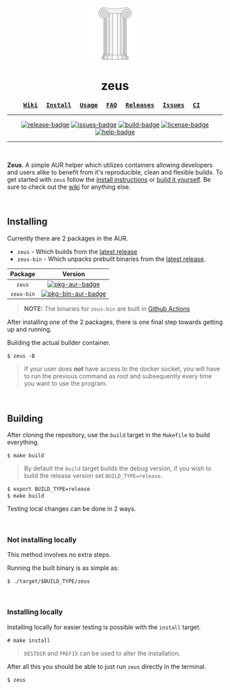 [repo]: https://github.com/threadexio/zeus

[latest-release]: https://github.com/threadexio/zeus/releases/latest
[release-badge]: https://img.shields.io/github/v/release/threadexio/zeus?style=for-the-badge&display_name=release

[issues]: https://github.com/threadexio/zeus/issues
[issues-badge]: https://img.shields.io/github/issues-raw/threadexio/zeus?style=for-the-badge

[build]: https://github.com/threadexio/zeus/actions/workflows/build.yaml
[build-badge]: https://img.shields.io/github/workflow/status/threadexio/zeus/Build?style=for-the-badge

[license]: https://github.com/threadexio/zeus/blob/master/LICENSE
[license-badge]: https://img.shields.io/github/license/threadexio/zeus?style=for-the-badge

[pkg-aur]: https://aur.archlinux.org/packages/zeus
[pkg-aur-badge]: https://img.shields.io/aur/version/zeus?style=for-the-badge&label=AUR
[pkg-bin-aur]: https://aur.archlinux.org/packages/zeus-bin
[pkg-bin-aur-badge]: https://img.shields.io/aur/version/zeus-bin?style=for-the-badge&label=AUR

[help]: https://github.com/threadexio/zeus/pulls
[help-badge]: https://img.shields.io/badge/HELP-WANTED-green?style=for-the-badge&logo=github

[wiki]: https://github.com/threadexio/zeus/wiki
[usage]: https://github.com/threadexio/zeus/wiki/Usage
[faq]: https://github.com/threadexio/zeus/wiki/FAQ
[releases]: https://github.com/threadexio/zeus/releases
[ci]: https://github.com/threadexio/zeus/actions
[installing]: #installing
[building]: #building

<!---->

<div align="center">

<img src="assets/logo.optimized.svg" width="25%"/>

<h1>
	<b>zeus</b>
</h1>


**<kbd>[Wiki][wiki]</kbd>** &nbsp; &nbsp;
**<kbd>[Install][installing]</kbd>** &nbsp; &nbsp;
**<kbd>[Usage][usage]</kbd>** &nbsp; &nbsp;
**<kbd>[FAQ][faq]</kbd>** &nbsp; &nbsp;
**<kbd>[Releases][releases]</kbd>** &nbsp; &nbsp;
**<kbd>[Issues][issues]</kbd>** &nbsp; &nbsp;
**<kbd>[CI][ci]</kbd>** &nbsp; &nbsp;

---

[![release-badge]][releases]
[![issues-badge]][issues]
[![build-badge]][build]
[![license-badge]][license]
[![help-badge]][help]

</div>

---

<br>

**Zeus**. A simple AUR helper which utilizes containers allowing developers and users alike to benefit from it's reproducible, clean and flexible builds. To get started with `zeus` follow the [install instructions][installing] or [build it yourself][building]. Be sure to check out the [wiki][wiki] for anything else.


<br>

## Installing

Currently there are 2 packages in the AUR.

-   `zeus` - Which builds from the [latest release][latest-release]
-   `zeus-bin` - Which unpacks prebuilt binaries from the [latest release][latest-release].

|  Package   |               Version               |
| :--------: | :---------------------------------: |
|   `zeus`   |     [![pkg-aur-badge]][pkg-aur]     |
| `zeus-bin` | [![pkg-bin-aur-badge]][pkg-bin-aur] |

> **NOTE:** The binaries for `zeus-bin` are built in [Github Actions][build]

After installing one of the 2 packages, there is one final step towards getting up and running.

Building the actual builder container.

```shell
$ zeus -B
```

> If your user does _**not**_ have access to the docker socket, you will have to run the previous command as root and subsequently every time you want to use the program.

<br>

## Building

After cloning the repository, use the `build` target in the `Makefile` to build everything.

```shell
$ make build
```

> By default the `build` target builds the debug version, if you wish to build the release version set `BUILD_TYPE=release`.

```shell
$ export BUILD_TYPE=release
$ make build
```

Testing local changes can be done in 2 ways.

<br>

### Not installing locally

This method involves no extra steps.

Running the built binary is as simple as:

```shell
$ ./target/$BUILD_TYPE/zeus
```

<br>

### Installing locally

Installing locally for easier testing is possible with the `install` target.

```shell
# make install
```

> `DESTDIR` and `PREFIX` can be used to alter the installation.

After all this you should be able to just run `zeus` directly in the terminal.

```shell
$ zeus
```
